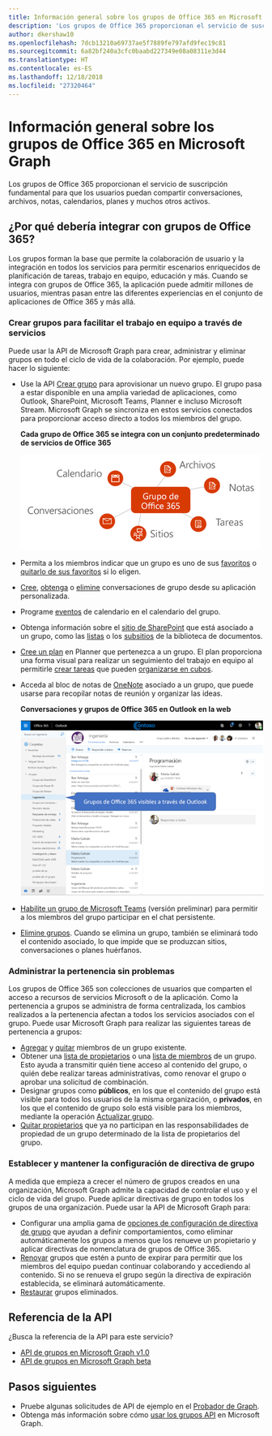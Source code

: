 ```yaml
---
title: Información general sobre los grupos de Office 365 en Microsoft Graph
description: 'Los grupos de Office 365 proporcionan el servicio de suscripción fundamental para que los usuarios puedan compartir conversaciones, archivos, notas, calendarios, planes y muchos otros activos. '
author: dkershaw10
ms.openlocfilehash: 7dcb13210a69737ae5f7889fe797afd9fec19c81
ms.sourcegitcommit: 6a82bf240a3cfc0baabd227349e08a08311e3d44
ms.translationtype: HT
ms.contentlocale: es-ES
ms.lasthandoff: 12/18/2018
ms.locfileid: "27320464"
---
```

# <a name="overview-of-office-365-groups-in-microsoft-graph"></a>Información general sobre los grupos de Office 365 en Microsoft Graph

Los grupos de Office 365 proporcionan el servicio de suscripción fundamental para que los usuarios puedan compartir conversaciones, archivos, notas, calendarios, planes y muchos otros activos. 

## <a name="why-integrate-with-office-365-groups"></a>¿Por qué debería integrar con grupos de Office 365?   

Los grupos forman la base que permite la colaboración de usuario y la integración en todos los servicios para permitir escenarios enriquecidos de planificación de tareas, trabajo en equipo, educación y más. Cuando se integra con grupos de Office 365, la aplicación puede admitir millones de usuarios, mientras pasan entre las diferentes experiencias en el conjunto de aplicaciones de Office 365 y más allá.  
 
### <a name="create-groups-to-facilitate-teamwork-across-services"></a>Crear grupos para facilitar el trabajo en equipo a través de servicios 
 
Puede usar la API de Microsoft Graph para crear, administrar y eliminar grupos en todo el ciclo de vida de la colaboración. Por ejemplo, puede hacer lo siguiente:  
 
- Use la API [Crear grupo](/graph/api/group-post-groups?view=graph-rest-1.0) para aprovisionar un nuevo grupo. El grupo pasa a estar disponible en una amplia variedad de aplicaciones, como Outlook, SharePoint, Microsoft Teams, Planner e incluso Microsoft Stream. Microsoft Graph se sincroniza en estos servicios conectados para proporcionar acceso directo a todos los miembros del grupo.  
 
    **Cada grupo de Office 365 se integra con un conjunto predeterminado de servicios de Office 365**

    ![Diagrama que muestra la integración de grupos de Office 365 con los archivos, las notas, las tareas, los sitios, las conversaciones y el calendario](images/office365-groups-concept-overview-related-services-infographic.png)  

- Permita a los miembros indicar que un grupo es uno de sus [favoritos](/graph/api/group-addfavorite?view=graph-rest-1.0) o [quitarlo de sus favoritos](/graph/api/group-removefavorite?view=graph-rest-1.0) si lo eligen. 
- [Cree](/graph/api/group-post-conversations?view=graph-rest-1.0), [obtenga](/graph/api/group-get-conversation?view=graph-rest-1.0) o [elimine](/graph/api/group-delete-conversation?view=graph-rest-1.0) conversaciones de grupo desde su aplicación personalizada. 
- Programe [eventos](/graph/api/resources/event?view=graph-rest-1.0) de calendario en el calendario del grupo. 
- Obtenga información sobre el [sitio de SharePoint](/graph/api/resources/site?view=graph-rest-1.0) que está asociado a un grupo, como las [listas](/graph/api/list-list?view=graph-rest-1.0) o los [subsitios](/graph/api/site-list-subsites?view=graph-rest-1.0) de la biblioteca de documentos. 
- [Cree un plan](/graph/api/planner-post-buckets?view=graph-rest-1.0) en Planner que pertenezca a un grupo. El plan proporciona una forma visual para realizar un seguimiento del trabajo en equipo al permitirle [crear tareas](/graph/api/planner-post-tasks?view=graph-rest-1.0) que pueden [organizarse en cubos](/graph/api/planner-post-buckets?view=graph-rest-1.0). 
- Acceda al bloc de notas de [OneNote](/graph/api/resources/onenote?view=graph-rest-1.0) asociado a un grupo, que puede usarse para recopilar notas de reunión y organizar las ideas. 
  
    **Conversaciones y grupos de Office 365 en Outlook en la web**

    ![Captura de pantalla de Outlook en la web con grupos que aparecen en la carpeta Grupos](images/office365-groups-concept-overview-groups-in-outlook.png) 

- [Habilite un grupo de Microsoft Teams](/graph/api/team-put-teams?view=graph-rest-beta) (versión preliminar) para permitir a los miembros del grupo participar en el chat persistente.  
- [Elimine grupos](/graph/api/group-delete?view=graph-rest-1.0). Cuando se elimina un grupo, también se eliminará todo el contenido asociado, lo que impide que se produzcan sitios, conversaciones o planes huérfanos. 
 
### <a name="manage-group-membership-seamlessly"></a>Administrar la pertenencia sin problemas 
 
Los grupos de Office 365 son colecciones de usuarios que comparten el acceso a recursos de servicios Microsoft o de la aplicación. Como la pertenencia a grupos se administra de forma centralizada, los cambios realizados a la pertenencia afectan a todos los servicios asociados con el grupo. Puede usar Microsoft Graph para realizar las siguientes tareas de pertenencia a grupos:
 
- [Agregar](/graph/api/group-post-members?view=graph-rest-1.0) y [quitar](/graph/api/group-delete-members?view=graph-rest-1.0) miembros de un grupo existente. 
- Obtener una [lista de propietarios](/graph/api/group-list-owners?view=graph-rest-1.0) o una [lista de miembros](/graph/api/group-list-members?view=graph-rest-1.0) de un grupo. Esto ayuda a transmitir quién tiene acceso al contenido del grupo, o quién debe realizar tareas administrativas, como renovar el grupo o aprobar una solicitud de combinación. 
- Designar grupos como **públicos**, en los que el contenido del grupo está visible para todos los usuarios de la misma organización, o **privados**, en los que el contenido de grupo solo está visible para los miembros, mediante la operación [Actualizar grupo](/graph/api/group-update?view=graph-rest-1.0). 
- [Quitar propietarios](/graph/api/group-delete-owners?view=graph-rest-1.0) que ya no participan en las responsabilidades de propiedad de un grupo determinado de la lista de propietarios del grupo. 
 
### <a name="establish-and-maintain-group-policy-settings"></a>Establecer y mantener la configuración de directiva de grupo 
 
A medida que empieza a crecer el número de grupos creados en una organización, Microsoft Graph admite la capacidad de controlar el uso y el ciclo de vida del grupo. Puede aplicar directivas de grupo en todos los grupos de una organización. Puede usar la API de Microsoft Graph para:

- Configurar una amplia gama de [opciones de configuración de directiva de grupo](/graph/api/resources/groupsetting?view=graph-rest-1.0) que ayudan a definir comportamientos, como eliminar automáticamente los grupos a menos que los renueve un propietario y aplicar directivas de nomenclatura de grupos de Office 365. 
- [Renovar](/graph/api/group-renew?view=graph-rest-1.0) grupos que estén a punto de expirar para permitir que los miembros del equipo puedan continuar colaborando y accediendo al contenido. Si no se renueva el grupo según la directiva de expiración establecida, se eliminará automáticamente. 
- [Restaurar](/graph/api/directory-deleteditems-restore?view=graph-rest-1.0) grupos eliminados.

## <a name="api-reference"></a>Referencia de la API
¿Busca la referencia de la API para este servicio?

- [API de grupos en Microsoft Graph v1.0](/graph/api/resources/groups-overview?view=graph-rest-1.0)
- [API de grupos en Microsoft Graph beta](/graph/api/resources/groups-overview?view=graph-rest-beta)


## <a name="next-steps"></a>Pasos siguientes

- Pruebe algunas solicitudes de API de ejemplo en el [Probador de Graph](https://developer.microsoft.com/graph/graph-explorer). 
- Obtenga más información sobre cómo [usar los grupos API](/graph/api/resources/groups-overview?view=graph-rest-1.0) en Microsoft Graph.
